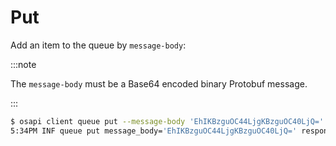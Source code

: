 # Put

Add an item to the queue by `message-body`:

:::note

The `message-body` must be a Base64 encoded binary Protobuf message.

:::

```bash
$ osapi client queue put --message-body 'EhIKBzguOC44LjgKBzguOC40LjQ='
5:34PM INF queue put message_body='EhIKBzguOC44LjgKBzguOC40LjQ=' response="" status=ok
```
